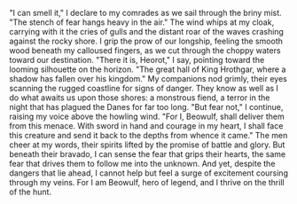 "I can smell it," I declare to my comrades as we sail through the briny mist. "The stench of fear hangs heavy in the air."
The wind whips at my cloak, carrying with it the cries of gulls and the distant roar of the waves crashing against the rocky shore. I grip the prow of our longship, feeling the smooth wood beneath my calloused fingers, as we cut through the choppy waters toward our destination.
"There it is, Heorot," I say, pointing toward the looming silhouette on the horizon. "The great hall of King Hrothgar, where a shadow has fallen over his kingdom."
My companions nod grimly, their eyes scanning the rugged coastline for signs of danger. They know as well as I do what awaits us upon those shores: a monstrous fiend, a terror in the night that has plagued the Danes for far too long.
"But fear not," I continue, raising my voice above the howling wind. "For I, Beowulf, shall deliver them from this menace. With sword in hand and courage in my heart, I shall face this creature and send it back to the depths from whence it came."
The men cheer at my words, their spirits lifted by the promise of battle and glory. But beneath their bravado, I can sense the fear that grips their hearts, the same fear that drives them to follow me into the unknown.
And yet, despite the dangers that lie ahead, I cannot help but feel a surge of excitement coursing through my veins. For I am Beowulf, hero of legend, and I thrive on the thrill of the hunt.